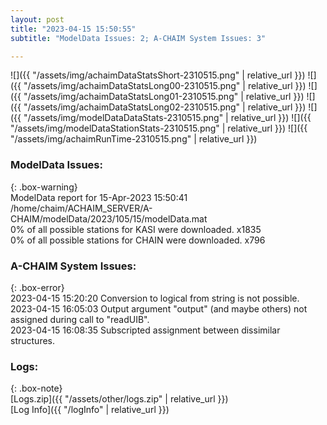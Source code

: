 ```yaml
---
layout: post
title: "2023-04-15 15:50:55"
subtitle: "ModelData Issues: 2; A-CHAIM System Issues: 3"

---
```


![]({{ "/assets/img/achaimDataStatsShort-2310515.png" | relative_url }})
![]({{ "/assets/img/achaimDataStatsLong00-2310515.png" | relative_url }})
![]({{ "/assets/img/achaimDataStatsLong01-2310515.png" | relative_url }})
![]({{ "/assets/img/achaimDataStatsLong02-2310515.png" | relative_url }})
![]({{ "/assets/img/modelDataDataStats-2310515.png" | relative_url }})
![]({{ "/assets/img/modelDataStationStats-2310515.png" | relative_url }})
![]({{ "/assets/img/achaimRunTime-2310515.png" | relative_url }})


### ModelData Issues:  
  
{: .box-warning}  
 ModelData report for 15-Apr-2023 15:50:41   
 /home/chaim/ACHAIM_SERVER/A-CHAIM/modelData/2023/105/15/modelData.mat   
 0% of all possible stations for KASI were downloaded. x1835   
 0% of all possible stations for CHAIN were downloaded. x796   
  
### A-CHAIM System Issues:  
  
{: .box-error}  
2023-04-15 15:20:20 Conversion to logical from string is not possible.  
2023-04-15 16:05:03 Output argument "output" (and maybe others) not assigned during call to "readUIB".  
2023-04-15 16:08:35 Subscripted assignment between dissimilar structures.  

### Logs:  
  
{: .box-note}  
[Logs.zip]({{ "/assets/other/logs.zip" | relative_url }})  
[Log Info]({{ "/logInfo" | relative_url }})  
